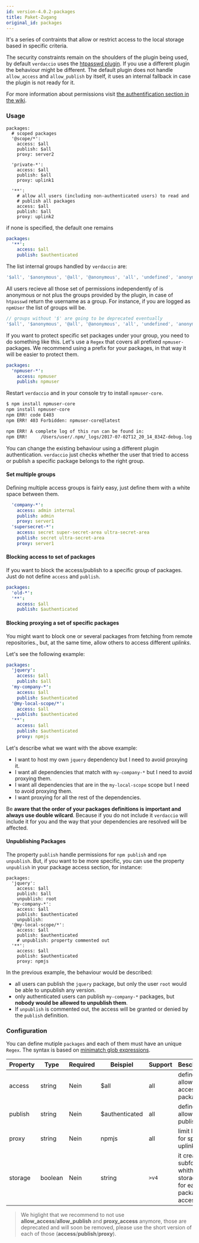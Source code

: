 ```yaml
---
id: version-4.0.2-packages
title: Paket-Zugang
original_id: packages
---
```


It's a series of contraints that allow or restrict access to the local storage based in specific criteria.

The security constraints remain on the shoulders of the plugin being used, by default `verdaccio` uses the [htpasswd plugin](https://github.com/verdaccio/verdaccio-htpasswd). If you use a different plugin the behaviour might be different. The default plugin does not handle `allow_access` and `allow_publish` by itself, it uses an internal fallback in case the plugin is not ready for it.

For more information about permissions visit [the authentification section in the wiki](auth.md).

### Usage

```yalm
packages:
  # scoped packages
  '@scope/*':
    access: $all
    publish: $all
    proxy: server2

  'private-*':
    access: $all
    publish: $all
    proxy: uplink1

  '**':
    # allow all users (including non-authenticated users) to read and
    # publish all packages
    access: $all
    publish: $all
    proxy: uplink2
```

if none is specified, the default one remains

```yaml
packages:
  '**':
    access: $all
    publish: $authenticated
```

The list internal groups handled by `verdaccio` are:

```js
'$all', '$anonymous', '@all', '@anonymous', 'all', 'undefined', 'anonymous'
```

All users recieve all those set of permissions independently of is anonymous or not plus the groups provided by the plugin, in case of `htpasswd` return the username as a group. For instance, if you are logged as `npmUser` the list of groups will be.

```js
// groups without '$' are going to be deprecated eventually
'$all', '$anonymous', '@all', '@anonymous', 'all', 'undefined', 'anonymous', 'npmUser'
```

If you want to protect specific set packages under your group, you need to do something like this. Let's use a `Regex` that covers all prefixed `npmuser-` packages. We recommend using a prefix for your packages, in that way it will be easier to protect them.

```yaml
packages:
  'npmuser-*':
    access: npmuser
    publish: npmuser
```

Restart `verdaccio` and in your console try to install `npmuser-core`.

```bash
$ npm install npmuser-core
npm install npmuser-core
npm ERR! code E403
npm ERR! 403 Forbidden: npmuser-core@latest

npm ERR! A complete log of this run can be found in:
npm ERR!     /Users/user/.npm/_logs/2017-07-02T12_20_14_834Z-debug.log
```

You can change the existing behaviour using a different plugin authentication. `verdaccio` just checks whether the user that tried to access or publish a specific package belongs to the right group.

#### Set multiple groups

Defining multiple access groups is fairly easy, just define them with a white space between them.

```yaml
  'company-*':
    access: admin internal
    publish: admin
    proxy: server1
  'supersecret-*':
    access: secret super-secret-area ultra-secret-area
    publish: secret ultra-secret-area
    proxy: server1
```

#### Blocking access to set of packages

If you want to block the access/publish to a specific group of packages. Just do not define `access` and `publish`.

```yaml
packages:
  'old-*':
  '**':
    access: $all
    publish: $authenticated
```

#### Blocking proxying a set of specific packages

You might want to block one or several packages from fetching from remote repositories., but, at the same time, allow others to access different *uplinks*.

Let's see the following example:

```yaml
packages:
  'jquery':
    access: $all
    publish: $all
  'my-company-*':
    access: $all
    publish: $authenticated
  '@my-local-scope/*':
    access: $all
    publish: $authenticated
  '**':
    access: $all
    publish: $authenticated
    proxy: npmjs
```

Let's describe what we want with the above example:

* I want to host my own `jquery` dependency but I need to avoid proxying it.
* I want all dependencies that match with `my-company-*` but I need to avoid proxying them.
* I want all dependencies that are in the `my-local-scope` scope but I need to avoid proxying them.
* I want proxying for all the rest of the dependencies.

Be **aware that the order of your packages definitions is important and always use double wilcard**. Because if you do not include it `verdaccio` will include it for you and the way that your dependencies are resolved will be affected.

#### Unpublishing Packages

The property `publish` handle permissions for `npm publish` and `npm unpublish`. But, if you want to be more specific, you can use the property `unpublish` in your package access section, for instance:

```yalm
packages:
  'jquery':
    access: $all
    publish: $all
    unpublish: root
  'my-company-*':
    access: $all
    publish: $authenticated
    unpublish: 
  '@my-local-scope/*':
    access: $all
    publish: $authenticated
    # unpublish: property commented out
  '**':
    access: $all
    publish: $authenticated
    proxy: npmjs
```

In the previous example, the behaviour would be described:

* all users can publish the `jquery` package, but only the user `root` would be able to unpublish any version.
* only authenticated users can publish `my-company-*` packages, but **nobody would be allowed to unpublish them**.
* If `unpublish` is commented out, the access will be granted or denied by the `publish` definition.

### Configuration

You can define mutiple `packages` and each of them must have an unique `Regex`. The syntax is based on [minimatch glob expressions](https://github.com/isaacs/minimatch).

| Property | Type    | Required | Beispiel       | Support  | Beschreibung                                                              |
| -------- | ------- | -------- | -------------- | -------- | ------------------------------------------------------------------------- |
| access   | string  | Nein     | $all           | all      | define groups allowed to access the package                               |
| publish  | string  | Nein     | $authenticated | all      | define groups allowed to publish                                          |
| proxy    | string  | Nein     | npmjs          | all      | limit look ups for specific uplink                                        |
| storage  | boolean | Nein     | string         | `>v4` | it creates a subfolder whithin the storage folder for each package access |

> We higlight that we recommend to not use **allow_access**/**allow_publish** and **proxy_access** anymore, those are deprecated and will soon be removed, please use the short version of each of those (**access**/**publish**/**proxy**).